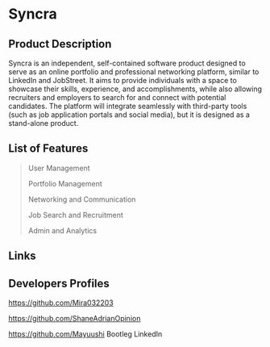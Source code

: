 # Syncra

## Product Description 
  Syncra is an independent, self-contained software product designed to serve as an online portfolio and professional networking platform,
  similar to LinkedIn and JobStreet. It aims to provide individuals with a space to showcase their skills, experience, and accomplishments,
  while also allowing recruiters and employers to search for and connect with potential candidates. The platform will integrate seamlessly
  with third-party tools (such as job application portals and social media), but it is designed as a stand-alone product.


## List of Features
> User Management
> 
> Portfolio Management
> 
> Networking and Communication
> 
> Job Search and Recruitment
> 
> Admin and Analytics

## Links


## Developers Profiles
https://github.com/Mira032203


https://github.com/ShaneAdrianOpinion


https://github.com/Mayuushi
Bootleg LinkedIn

